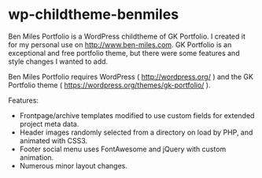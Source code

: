 # wp-childtheme-benmiles
Ben Miles Portfolio is a WordPress childtheme of GK Portfolio. I created it for my personal use on http://www.ben-miles.com. GK Portfolio is an exceptional and free portfolio theme, but there were some features and style changes I wanted to add.

Ben Miles Portfolio requires WordPress ( http://wordpress.org/ ) and the GK Portfolio theme ( https://wordpress.org/themes/gk-portfolio/ ).

Features:
* Frontpage/archive templates modified to use custom fields for extended project meta data. 
* Header images randomly selected from a directory on load by PHP, and animated with CSS3.
* Footer social menu uses FontAwesome and jQuery with custom animation.
* Numerous minor layout changes.
